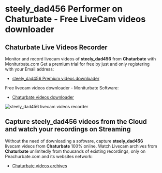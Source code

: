 # steely_dad456 Performer on Chaturbate - Free LiveCam videos downloader

## Chaturbate Live Videos Recorder

Monitor and record livecam videos of **steely_dad456** from **Chaturbate** with Moniturbate.com
Get a premium trial for free by just and only registering with your Email address:
* [steely_dad456 Premium videos downloader](https://moniturbate.com/request-demo-licence-key.html)

Free livecam videos downloader - Moniturbate Software:
* [Chaturbate videos downloader](https://moniturbate.com/moniturbate-download-software.html)

![steely_dad456 livecam videos recorder](https://peachurnet.com/templates/moniturbate-software.png)


## Capture steely_dad456 videos from the Cloud and watch your recordings on Streaming

Without the need of downloading a software, capture **steely_dad456** livecam videos from **Chaturbate** 100% online.
Watch Livecam archives from **Chaturbate** unlimitedly from thousands of existing recordings, only on Peachurbate.com and its websites network:
* [Chaturbate videos archives](https://peachurnet.com/)